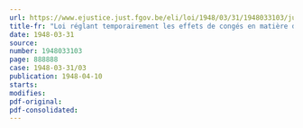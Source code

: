 ```yaml
---
url: https://www.ejustice.just.fgov.be/eli/loi/1948/03/31/1948033103/justel
title-fr: "Loi réglant temporairement les effets de congés en matière de baux à ferme"
date: 1948-03-31
source:
number: 1948033103
page: 888888
case: 1948-03-31/03
publication: 1948-04-10
starts:
modifies:
pdf-original:
pdf-consolidated:
---
```


